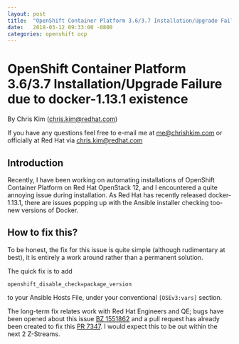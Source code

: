 ```yaml
---
layout: post
title:  "OpenShift Container Platform 3.6/3.7 Installation/Upgrade Failure due to docker 1.13.1 existence"
date:   2018-03-12 09:33:00 -0800
categories: openshift ocp
---
```

# OpenShift Container Platform 3.6/3.7 Installation/Upgrade Failure due to docker-1.13.1 existence

By Chris Kim (chris.kim@redhat.com)

If you have any questions feel free to e-mail me at [me@chrishkim.com](mailto:me@chrishkim.com) or officially at Red Hat via [chris.kim@redhat.com](mailto:chris.kim@redhat.com)

## Introduction

Recently, I have been working on automating installations of OpenShift Container Platform on Red Hat OpenStack 12, and I encountered a quite annoying issue during installation. As Red Hat has recently released docker-1.13.1, there are issues popping up with the Ansible installer checking too-new versions of Docker. 

## How to fix this?

To be honest, the fix for this issue is quite simple (although rudimentary at best), it is entirely a work around rather than a permanent solution.

The quick fix is to add

```
openshift_disable_check=package_version
```

to your Ansible Hosts File, under your conventional `[OSEv3:vars]` section.

The long-term fix relates work with Red Hat Engineers and QE; bugs have been opened about this issue [BZ 1551862](https://bugzilla.redhat.com/show_bug.cgi?id=1551862) and a pull request has already been created to fix this [PR 7347](https://github.com/openshift/openshift-ansible/pull/7347). I would expect this to be out within the next 2 Z-Streams.
